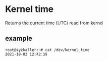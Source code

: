 # Kernel time

Returns the current time (UTC) read from kernel

## example

```
root@syzkaller:~# cat /dev/kernel_time
2021-10-03 12:42:19
```